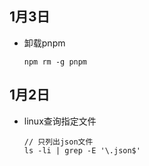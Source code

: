 ## 1月3日
- 卸载pnpm
  ```
  npm rm -g pnpm
  ```

## 1月2日
- linux查询指定文件
  ```
  // 只列出json文件
  ls -li | grep -E '\.json$'
  ```


